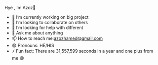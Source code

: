 Hye , Im Azoz👋


- 🔭 I’m currently working on big project 
- 👯 I’m looking to collaborate on others
- 🤔 I’m looking for help with different
- 💬 Ask me about anything 
- 📫 How to reach me:azozhamed@gmail.com
- 😄 Pronouns: HE/HIS
- ⚡ Fun fact:  There are 31,557,599 seconds in a year and one plus from me 😄




